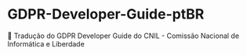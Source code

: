 # GDPR-Developer-Guide-ptBR
:book: Tradução do GDPR Developer Guide do CNIL - Comissão Nacional de Informática e Liberdade
